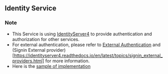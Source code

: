 ## Identity Service ##

### Note ###
- This Service is using [IdentityServer4](https://identityserver4.readthedocs.io/en/latest/) to provide authentication and authorization for other services.
- For external authentication, please refer to [External Authentication](https://identityserver4.readthedocs.io/en/aspnetcore1/quickstarts/4_external_authentication.html) and (Signin External provider)[https://identityserver4.readthedocs.io/en/latest/topics/signin_external_providers.html] for more information.
- Here is the [sample of implementation](https://github.com/IdentityServer/IdentityServer4/tree/main/samples)